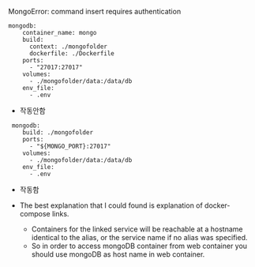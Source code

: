 MongoError: command insert requires authentication

```
mongodb:
    container_name: mongo
    build:
      context: ./mongofolder
      dockerfile: ./Dockerfile
    ports:
      - "27017:27017"
    volumes:
      - ./mongofolder/data:/data/db
    env_file:
      - .env
```
- 작동안함

```
 mongodb:
    build: ./mongofolder
    ports:
      - "${MONGO_PORT}:27017"
    volumes:
      - ./mongofolder/data:/data/db
    env_file:
      - .env
```
- 작동함

- The best explanation that I could found is explanation of docker-compose links.
  - Containers for the linked service will be reachable at a hostname identical to the alias, or the service name if no alias was specified.
  - So in order to access mongoDB container from web container you should use mongoDB as host name in web container.